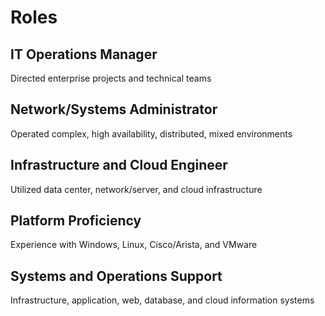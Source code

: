 # Roles

## IT Operations Manager
Directed enterprise projects and technical teams

## Network/Systems Administrator
Operated complex, high availability, distributed, mixed environments

## Infrastructure and Cloud Engineer
Utilized data center, network/server, and cloud infrastructure

## Platform Proficiency
Experience with Windows, Linux, Cisco/Arista, and VMware

## Systems and Operations Support
Infrastructure, application, web, database, and cloud information systems

<!--
### Hi there 👋

**gregfoote/gregfoote** is a ✨ _special_ ✨ repository because its `README.md` (this file) appears on your GitHub profile.

Here are some ideas to get you started:

- 🔭 I’m currently working on ...
- 🌱 I’m currently learning ...
- 👯 I’m looking to collaborate on ...
- 🤔 I’m looking for help with ...
- 💬 Ask me about ...
- 📫 How to reach me: ...
- 😄 Pronouns: ...
- ⚡ Fun fact: ...
-->
